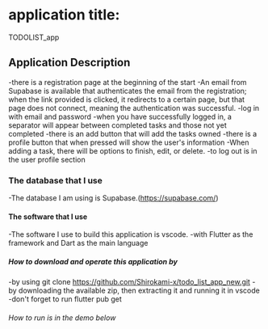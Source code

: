 # application title:
TODOLIST_app

## Application Description
-there is a registration page at the beginning of the start
-An email from Supabase is available that authenticates the email from the registration; when the link provided is clicked, it redirects to a certain page, but that page does not connect, meaning the authentication was successful.
-log in with email and password
-when you have successfully logged in, a separator will appear between completed tasks and those not yet completed
-there is an add button that will add the tasks owned
-there is a profile button that when pressed will show the user's information
-When adding a task, there will be options to finish, edit, or delete.
-to log out is in the user profile section

### The database that I use
-The database I am using is Supabase.(https://supabase.com/)

#### The software that I use
-The software I use to build this application is vscode.
-with Flutter as the framework and Dart as the main language

##### How to download and operate this application by
-by using git clone https://github.com/Shirokami-x/todo_list_app_new.git
-by downloading the available zip, then extracting it and running it in vscode
-don't forget to run flutter pub get

###### How to run is in the demo below

